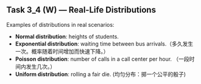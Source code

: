 ## Task 3_4 (W) — Real-Life Distributions
Examples of distributions in real scenarios:

- **Normal distribution**: heights of students.
- **Exponential distribution**: waiting time between bus arrivals.（多久发生一次。概率随着时间增加而快速下降。）
- **Poisson distribution**: number of calls in a call center per hour.  （一段时间内发生几次。）
- **Uniform distribution**: rolling a fair die.  (均匀分布：掷一个公平的骰子)